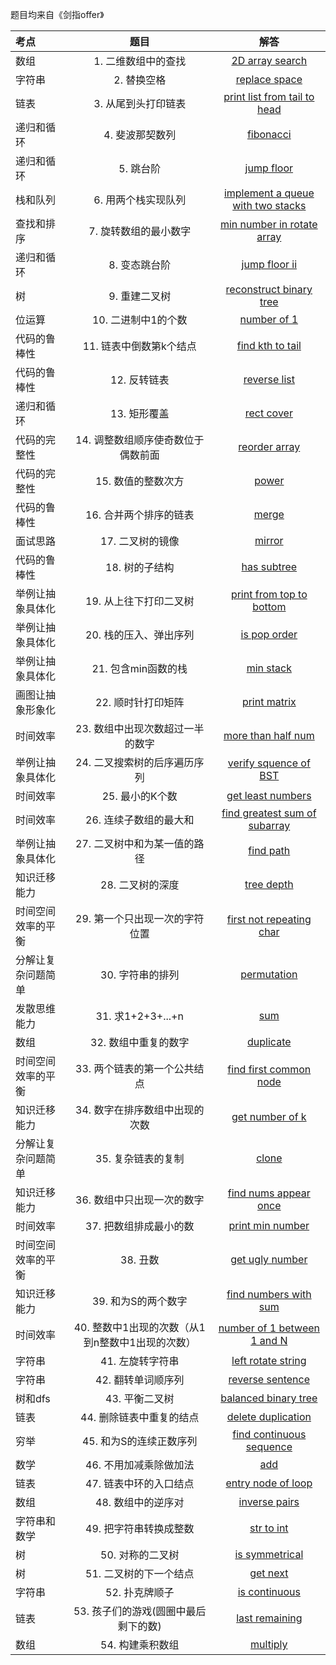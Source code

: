 题目均来自《剑指offer》

| **考点** | 题目 |解答|
| :--- | :---: |:---: |
| 数组 |1. 二维数组中的查找|[2D array search](https://github.com/steveLauwh/Algorithms/blob/master/sfo/1.%202D%20array%20search.md)|
| 字符串 |2. 替换空格|[replace space](https://github.com/steveLauwh/Algorithms/blob/master/sfo/2.%20replace%20space.md)|
|链表|3. 从尾到头打印链表|[print list from tail to head](https://github.com/steveLauwh/Algorithms/blob/master/sfo/3.%20print%20list%20from%20tail%20to%20head.md)|
|递归和循环|4. 斐波那契数列|[fibonacci](https://github.com/steveLauwh/Algorithms/blob/master/sfo/4.%20fibonacci.md)|
|递归和循环|5. 跳台阶|[jump floor](https://github.com/steveLauwh/Algorithms/blob/master/sfo/5.%20jump%20floor.md)|
|栈和队列|6. 用两个栈实现队列|[implement a queue with two stacks](https://github.com/steveLauwh/Algorithms/blob/master/sfo/6.%20implement%20a%20queue%20with%20two%20stacks.md)|
|查找和排序|7. 旋转数组的最小数字|[min number in rotate array](https://github.com/steveLauwh/Algorithms/blob/master/sfo/7.%20min%20number%20in%20rotate%20array.md)|
|递归和循环|8. 变态跳台阶|[jump floor ii](https://github.com/steveLauwh/Algorithms/blob/master/sfo/8.%20jump%20floor%20ii.md)|
|树|9. 重建二叉树|[reconstruct binary tree](https://github.com/steveLauwh/Algorithms/blob/master/sfo/9.%20reconstruct%20binary%20tree.md)|
|位运算|10. 二进制中1的个数|[number of 1](https://github.com/steveLauwh/Algorithms/blob/master/sfo/10.%20number%20of%201.md)|
|代码的鲁棒性|11. 链表中倒数第k个结点|[find kth to tail](https://github.com/steveLauwh/Algorithms/blob/master/sfo/11.%20find%20kth%20to%20tail.md)|
|代码的鲁棒性|12. 反转链表|[reverse list](https://github.com/steveLauwh/Algorithms/blob/master/sfo/12.%20reverse%20list.md)|
|递归和循环|13. 矩形覆盖|[rect cover](https://github.com/steveLauwh/Algorithms/blob/master/sfo/13.%20rect%20cover.md)|
|代码的完整性|14. 调整数组顺序使奇数位于偶数前面|[reorder array](https://github.com/steveLauwh/Algorithms/blob/master/sfo/14.%20reorder%20array.md)|
|代码的完整性|15. 数值的整数次方|[power](https://github.com/steveLauwh/Algorithms/blob/master/sfo/15.%20power.md)|
|代码的鲁棒性|16. 合并两个排序的链表|[merge](https://github.com/steveLauwh/Algorithms/blob/master/sfo/16.%20merge.md)|
|面试思路|17. 二叉树的镜像|[mirror](https://github.com/steveLauwh/Algorithms/blob/master/sfo/17.%20mirror.md)|
|代码的鲁棒性|18. 树的子结构|[has subtree](https://github.com/steveLauwh/Algorithms/blob/master/sfo/18.%20has%20subtree.md)|
|举例让抽象具体化|19. 从上往下打印二叉树|[print from top to bottom](https://github.com/steveLauwh/Algorithms/blob/master/sfo/19.%20print%20from%20top%20to%20bottom.md)|
|举例让抽象具体化|20. 栈的压入、弹出序列|[is pop order](https://github.com/steveLauwh/Algorithms/blob/master/sfo/20.%20is%20pop%20order.md)|
|举例让抽象具体化|21. 包含min函数的栈|[ min stack](https://github.com/steveLauwh/Algorithms/blob/master/sfo/21.%20min%20stack.md)|
|画图让抽象形象化|22. 顺时针打印矩阵|[print matrix](https://github.com/steveLauwh/Algorithms/blob/master/sfo/22.%20print%20matrix.md)|
|时间效率|23. 数组中出现次数超过一半的数字|[more than half num](https://github.com/steveLauwh/Algorithms/blob/master/sfo/23.%20more%20than%20half%20num.md)|
|举例让抽象具体化|24. 二叉搜索树的后序遍历序列|[verify squence of BST](https://github.com/steveLauwh/Algorithms/blob/master/sfo/24.%20verify%20squence%20of%20BST.md)|
|时间效率|25. 最小的K个数|[get least numbers](https://github.com/steveLauwh/Algorithms/blob/master/sfo/25.%20%20get%20least%20numbers.md)|
|时间效率|26. 连续子数组的最大和|[find greatest sum of subarray](https://github.com/steveLauwh/Algorithms/blob/master/sfo/26.%20find%20greatest%20sum%20of%20subarray.md)|
|举例让抽象具体化|27. 二叉树中和为某一值的路径|[find path](https://github.com/steveLauwh/Algorithms/blob/master/sfo/27.%20find%20path.md)|
|知识迁移能力|28. 二叉树的深度|[tree depth](https://github.com/steveLauwh/Algorithms/blob/master/sfo/28.%20tree%20depth.md)|
|时间空间效率的平衡|29. 第一个只出现一次的字符位置|[first not repeating char](https://github.com/steveLauwh/Algorithms/blob/master/sfo/29.%20first%20not%20repeating%20char.md)|
|分解让复杂问题简单|30. 字符串的排列|[permutation](https://github.com/steveLauwh/Algorithms/blob/master/sfo/30.%20permutation.md)|
|发散思维能力|31. 求1+2+3+...+n|[sum](https://github.com/steveLauwh/Algorithms/blob/master/sfo/31.%20sum.md)|
|数组|32. 数组中重复的数字|[duplicate](https://github.com/steveLauwh/Algorithms/blob/master/sfo/32.%20duplicate.md)|
|时间空间效率的平衡|33. 两个链表的第一个公共结点|[find first common node](https://github.com/steveLauwh/Algorithms/blob/master/sfo/33.%20find%20first%20common%20node.md)|
|知识迁移能力|34. 数字在排序数组中出现的次数|[get number of k](https://github.com/steveLauwh/Algorithms/blob/master/sfo/34.%20get%20number%20of%20k.md)|
|分解让复杂问题简单|35. 复杂链表的复制|[clone](https://github.com/steveLauwh/Algorithms/blob/master/sfo/35.%20clone.md)|
|知识迁移能力|36. 数组中只出现一次的数字|[find nums appear once](https://github.com/steveLauwh/Algorithms/blob/master/sfo/36.%20find%20nums%20appear%20once.md)|
|时间效率|37. 把数组排成最小的数|[print min number](https://github.com/steveLauwh/Algorithms/blob/master/sfo/37.%20print%20min%20number.md)|
|时间空间效率的平衡|38. 丑数|[get ugly number](https://github.com/steveLauwh/Algorithms/blob/master/sfo/38.%20get%20ugly%20number.md)|
|知识迁移能力|39. 和为S的两个数字|[find numbers with sum](https://github.com/steveLauwh/Algorithms/blob/master/sfo/39.%20find%20numbers%20with%20sum.md)|
|时间效率|40. 整数中1出现的次数（从1到n整数中1出现的次数）|[number of 1 between 1 and N](https://github.com/steveLauwh/Algorithms/blob/master/sfo/40.%20number%20of%201%20between%201%20and%20N.md)|
|字符串|41. 左旋转字符串|[left rotate string](https://github.com/steveLauwh/Algorithms/blob/master/sfo/41.%20left%20rotate%20string.md)|
|字符串|42. 翻转单词顺序列|[reverse sentence](https://github.com/steveLauwh/Algorithms/blob/master/sfo/42.%20reverse%20sentence.md)|
|树和dfs|43. 平衡二叉树|[balanced binary tree](https://github.com/steveLauwh/Algorithms/blob/master/sfo/43.%20balanced%20binary%20tree.md)|
|链表|44. 删除链表中重复的结点|[delete duplication](https://github.com/steveLauwh/Algorithms/blob/master/sfo/44.%20delete%20duplication.md)|
|穷举|45. 和为S的连续正数序列|[find continuous sequence](https://github.com/steveLauwh/Algorithms/blob/master/sfo/45.%20find%20continuous%20sequence.md)|
|数学|46. 不用加减乘除做加法|[add](https://github.com/steveLauwh/Algorithms/blob/master/sfo/46.%20add.md)|
|链表|47. 链表中环的入口结点|[entry node of loop](https://github.com/steveLauwh/Algorithms/blob/master/sfo/47.%20entry%20node%20of%20loop.md)|
|数组|48. 数组中的逆序对|[inverse pairs](https://github.com/steveLauwh/Algorithms/blob/master/sfo/48.%20inverse%20pairs.md)|
|字符串和数学|49. 把字符串转换成整数|[str to int](https://github.com/steveLauwh/Algorithms/blob/master/sfo/49.%20str%20to%20int.md)|
|树|50. 对称的二叉树|[is symmetrical](https://github.com/steveLauwh/Algorithms/blob/master/sfo/50.%20is%20symmetrical.md)|
|树|51. 二叉树的下一个结点|[get next](https://github.com/steveLauwh/Algorithms/blob/master/sfo/51.%20get%20next.md)|
|字符串|52. 扑克牌顺子|[is continuous](https://github.com/steveLauwh/Algorithms/blob/master/sfo/52.%20is%20continuous.md)|
|链表|53. 孩子们的游戏(圆圈中最后剩下的数)|[last remaining](https://github.com/steveLauwh/Algorithms/blob/master/sfo/53.%20last%20remaining.md)|
|数组|54. 构建乘积数组|[multiply](https://github.com/steveLauwh/Algorithms/blob/master/sfo/54.%20multiply.md)|

